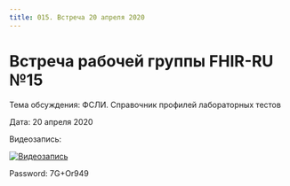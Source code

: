 ```yaml
---
title: 015. Встреча 20 апреля 2020
---
```


# Встреча рабочей группы FHIR-RU №15

Тема обсуждения: ФСЛИ. Справочник профилей лабораторных тестов

Дата: 20 апреля 2020

Видеозапись:

[![Видеозапись](http://img.youtube.com/vi/yf-upR4I1UM/0.jpg)](https://zoom.us/rec/share/5vNKKLz791JLbZHtzVHjU7wNB5_gaaa8gyUb-6EMmkcN_gndUBZCulJhT1rz5ljo)

Password: 7G+Or949




